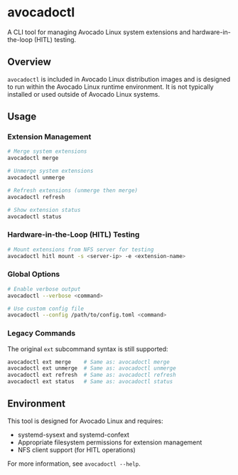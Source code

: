 # avocadoctl

A CLI tool for managing Avocado Linux system extensions and hardware-in-the-loop (HITL) testing.

## Overview

`avocadoctl` is included in Avocado Linux distribution images and is designed to run within the Avocado Linux runtime environment. It is not typically installed or used outside of Avocado Linux systems.

## Usage

### Extension Management

```bash
# Merge system extensions
avocadoctl merge

# Unmerge system extensions
avocadoctl unmerge

# Refresh extensions (unmerge then merge)
avocadoctl refresh

# Show extension status
avocadoctl status
```

### Hardware-in-the-Loop (HITL) Testing

```bash
# Mount extensions from NFS server for testing
avocadoctl hitl mount -s <server-ip> -e <extension-name>
```

### Global Options

```bash
# Enable verbose output
avocadoctl --verbose <command>

# Use custom config file
avocadoctl --config /path/to/config.toml <command>
```

### Legacy Commands

The original `ext` subcommand syntax is still supported:

```bash
avocadoctl ext merge    # Same as: avocadoctl merge
avocadoctl ext unmerge  # Same as: avocadoctl unmerge
avocadoctl ext refresh  # Same as: avocadoctl refresh
avocadoctl ext status   # Same as: avocadoctl status
```

## Environment

This tool is designed for Avocado Linux and requires:
- systemd-sysext and systemd-confext
- Appropriate filesystem permissions for extension management
- NFS client support (for HITL operations)

For more information, see `avocadoctl --help`.
